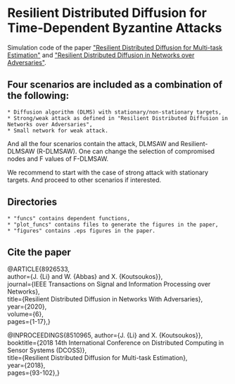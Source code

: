 # Resilient Distributed Diffusion for Time-Dependent Byzantine Attacks
Simulation code of the paper ["Resilient Distributed Diffusion for Multi-task Estimation"](https://arxiv.org/abs/2003.11911) 
and ["Resilient Distributed Diffusion in Networks over Adversaries"](https://arxiv.org/pdf/2003.10563.pdf).

## Four scenarios are included as a combination of the following:
```
* Diffusion algorithm (DLMS) with stationary/non-stationary targets,
* Strong/weak attack as defined in "Resilient Distributed Diffusion in Networks over Adversaries",
* Small network for weak attack.
```
And all the four scenarios contain the attack, DLMSAW and Resilient-DLMSAW (R-DLMSAW). One can change the selection of compromised nodes and F values of F-DLMSAW.

We recommend to start with the case of strong attack with stationary targets. And proceed to other scenarios if interested.

## Directories
```
* "funcs" contains dependent functions,
* "plot_funcs" contains files to generate the figures in the paper, 
* "figures" contains .eps figures in the paper.
```

## Cite the paper
@ARTICLE{8926533,  
  author={J. {Li} and W. {Abbas} and X. {Koutsoukos}},  
  journal={IEEE Transactions on Signal and Information Processing over Networks},   
  title={Resilient Distributed Diffusion in Networks With Adversaries},   
  year={2020},  
  volume={6},    
  pages={1-17},}   

@INPROCEEDINGS{8510965,
  author={J. {Li} and X. {Koutsoukos}},  
  booktitle={2018 14th International Conference on Distributed Computing in Sensor Systems (DCOSS)},   
  title={Resilient Distributed Diffusion for Multi-task Estimation},   
  year={2018},    
  pages={93-102},}  
  
 
